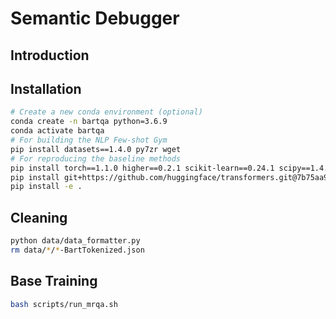 # Semantic Debugger 

## Introduction



## Installation

```bash
# Create a new conda environment (optional)
conda create -n bartqa python=3.6.9
conda activate bartqa
# For building the NLP Few-shot Gym
pip install datasets==1.4.0 py7zr wget
# For reproducing the baseline methods
pip install torch==1.1.0 higher==0.2.1 scikit-learn==0.24.1 scipy==1.4.1 
pip install git+https://github.com/huggingface/transformers.git@7b75aa9fa55bee577e2c7403301ed31103125a35
pip install -e .
```


## Cleaning
```bash
python data/data_formatter.py
rm data/*/*-BartTokenized.json
```



## Base Training 

```bash
bash scripts/run_mrqa.sh
```
